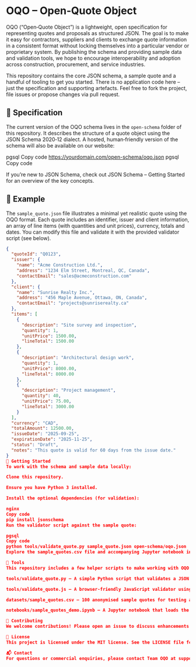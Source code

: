 # OQO – Open‑Quote Object

OQO (“Open‑Quote Object”) is a lightweight, open specification for representing quotes and proposals as structured JSON.  The goal is to make it easy for contractors, suppliers and clients to exchange quote information in a consistent format without locking themselves into a particular vendor or proprietary system.  By publishing the schema and providing sample data and validation tools, we hope to encourage interoperability and adoption across construction, procurement, and service industries.

This repository contains the core JSON schema, a sample quote and a handful of tooling to get you started.  There is no application code here – just the specification and supporting artefacts.  Feel free to fork the project, file issues or propose changes via pull request.

## 📘 Specification

The current version of the OQO schema lives in the `open-schema` folder of this repository.  It describes the structure of a quote object using the JSON Schema 2020‑12 dialect.  A hosted, human‑friendly version of the schema will also be available on our website:

pgsql
Copy code
https://yourdomain.com/open-schema/oqo.json
pgsql
Copy code

If you’re new to JSON Schema, check out JSON Schema – Getting Started for an overview of the key concepts.

## 🧾 Example

The `sample_quote.json` file illustrates a minimal yet realistic quote using the OQO format.  Each quote includes an identifier, issuer and client information, an array of line items (with quantities and unit prices), currency, totals and dates.  You can modify this file and validate it with the provided validator script (see below).

```json
{
  "quoteId": "Q0123",
  "issuer": {
    "name": "Acme Construction Ltd.",
    "address": "1234 Elm Street, Montreal, QC, Canada",
    "contactEmail": "sales@acmeconstruction.com"
  },
  "client": {
    "name": "Sunrise Realty Inc.",
    "address": "456 Maple Avenue, Ottawa, ON, Canada",
    "contactEmail": "projects@sunriserealty.ca"
  },
  "items": [
    {
      "description": "Site survey and inspection",
      "quantity": 1,
      "unitPrice": 1500.00,
      "lineTotal": 1500.00
    },
    {
      "description": "Architectural design work",
      "quantity": 1,
      "unitPrice": 8000.00,
      "lineTotal": 8000.00
    },
    {
      "description": "Project management",
      "quantity": 40,
      "unitPrice": 75.00,
      "lineTotal": 3000.00
    }
  ],
  "currency": "CAD",
  "totalAmount": 12500.00,
  "issueDate": "2025-09-25",
  "expirationDate": "2025-11-25",
  "status": "Draft",
  "notes": "This quote is valid for 60 days from the issue date."
}
🚀 Getting Started
To work with the schema and sample data locally:

Clone this repository.

Ensure you have Python 3 installed.

Install the optional dependencies (for validation):

nginx
Copy code
pip install jsonschema
Run the validator script against the sample quote:

pgsql
Copy code
python tools/validate_quote.py sample_quote.json open-schema/oqo.json
Explore the sample_quotes.csv file and accompanying Jupyter notebook in the datasets folder to see how anonymised quotes can be published for analysis.

🔧 Tools
This repository includes a few helper scripts to make working with OQO easier:

tools/validate_quote.py – A simple Python script that validates a JSON document against the OQO schema and reports any errors.

tools/validate_quote.js – A browser‑friendly JavaScript validator using Ajv. You can embed this in your own projects or in the demo page.

datasets/sample_quotes.csv – 100 anonymised sample quotes for testing and demonstration purposes.

notebooks/sample_quotes_demo.ipynb – A Jupyter notebook that loads the CSV and previews the data.

🤝 Contributing
We welcome contributions! Please open an issue to discuss enhancements or questions. When submitting a pull request, follow the existing coding conventions and include tests if you add new functionality.

📝 License
This project is licensed under the MIT license. See the LICENSE file for details.

📬 Contact
For questions or commercial enquiries, please contact Team OQO at support@tibr.tech.
